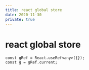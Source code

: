 ```yaml
---
title: react global store
date: 2020-11-30
private: true
---
```

# react global store
    const gRef = React.useRef<any>({});
    const g = gRef.current;